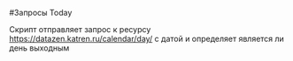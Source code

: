 #Запросы Today

Скрипт отправляет запрос к ресурсу https://datazen.katren.ru/calendar/day/ с датой
и определяет является ли день выходным 
